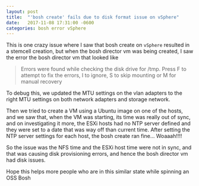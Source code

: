 ```yaml
---
layout: post
title:  "'bosh create' fails due to disk format issue on vSphere"
date:   2017-11-08 17:31:00 -0600
categories: bosh error vSphere
---
```


This is one crazy issue where I saw that bosh create on `vSphere` resulted in a stemcell creation, but when the bosh director vm was being created, I saw the error the bosh director vm that looked like

> Errors were found while checking the disk drive for /tmp. Press F to attempt to fix the errors, I to ignore, S to skip mounting or M for manual recovery

To debug this, we updated the MTU settings on the vlan adapters to the right MTU settings on both network adapters and storage network.

Then we tried to create a VM using a Ubuntu image on one of the hosts, and we saw that, when the VM was starting, its time was really out of sync, and on investigating it more, the ESXi hosts had no NTP server defined and they were set to a date that was way off than current time. After setting the NTP server settings for each host, the bosh create ran fine... Woaaah!!!!

So the issue was the NFS time and the ESXi host time were not in sync, and that was causing disk provisioning errors, and hence the bosh director vm had disk issues.

Hope this helps more people who are in this similar state while spinning an OSS Bosh
